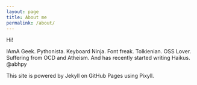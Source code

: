 ```yaml
---
layout: page
title: About me
permalink: /about/
---
```


Hi!

IAmA Geek. Pythonista. Keyboard Ninja. Font freak. Tolkienian. OSS Lover. Suffering from OCD and Atheism. And has recently started writing Haikus. @abhpy

This site is powered by Jekyll on GitHub Pages using Pixyll.

